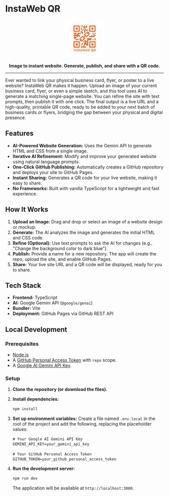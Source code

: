 # InstaWeb QR

<p align="center">
  <img src="/public/favicon.png" alt="InstaWeb QR Logo" width="120"/>
</p>

<p align="center">
  <b>Image to instant website. Generate, publish, and share with a QR code.</b>
</p>

---

Ever wanted to link your physical business card, flyer, or poster to a live website? InstaWeb QR makes it happen. Upload an image of your current business card, flyer, or even a simple sketch, and this tool uses AI to generate a matching single-page website. You can refine the site with text prompts, then publish it with one click. The final output is a live URL and a high-quality, printable QR code, ready to be added to your next batch of business cards or flyers, bridging the gap between your physical and digital presence.

## Features

- **AI-Powered Website Generation:** Uses the Gemini API to generate HTML and CSS from a single image.
- **Iterative AI Refinement:** Modify and improve your generated website using natural language prompts.
- **One-Click GitHub Publishing:** Automatically creates a GitHub repository and deploys your site to GitHub Pages.
- **Instant Sharing:** Generates a QR code for your live website, making it easy to share.
- **No Frameworks:** Built with vanilla TypeScript for a lightweight and fast experience.

## How It Works

1.  **Upload an Image:** Drag and drop or select an image of a website design or mockup.
2.  **Generate:** The AI analyzes the image and generates the initial HTML and CSS code.
3.  **Refine (Optional):** Use text prompts to ask the AI for changes (e.g., "Change the background color to dark blue").
4.  **Publish:** Provide a name for a new repository. The app will create the repo, upload the site, and enable GitHub Pages.
5.  **Share:** Your live site URL and a QR code will be displayed, ready for you to share.

## Tech Stack

- **Frontend:** TypeScript
- **AI:** Google Gemini API (`@google/genai`)
- **Bundler:** Vite
- **Deployment:** GitHub Pages via GitHub REST API

## Local Development

### Prerequisites

- [Node.js](https://nodejs.org/)
- A [GitHub Personal Access Token](https://docs.github.com/en/authentication/keeping-your-account-and-data-secure/managing-your-personal-access-tokens) with `repo` scope.
- A [Google AI Gemini API Key](https://ai.google.dev/gemini-api/docs/api-key).

### Setup

1.  **Clone the repository (or download the files).**

2.  **Install dependencies:**
    ```bash
    npm install
    ```

3.  **Set up environment variables:**
    Create a file named `.env.local` in the root of the project and add the following, replacing the placeholder values:
    ```
    # Your Google AI Gemini API Key
    GEMINI_API_KEY=your_gemini_api_key

    # Your GitHub Personal Access Token
    GITHUB_TOKEN=your_github_personal_access_token
    ```

4.  **Run the development server:**
    ```bash
    npm run dev
    ```
    The application will be available at `http://localhost:3000`.